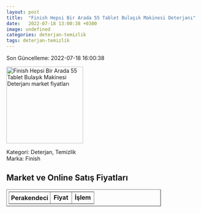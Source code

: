 ```yaml
---
layout: post
title:  "Finish Hepsi Bir Arada 55 Tablet Bulaşık Makinesi Deterjanı"
date:   2022-07-18 13:00:38 +0300
image: undefined
categories: deterjan-temizlik
tags: deterjan-temizlik
---
```


Son Güncelleme: 2022-07-18 16:00:38

<img src="undefined" width="200" alt="Finish Hepsi Bir Arada 55 Tablet Bulaşık Makinesi Deterjanı market fiyatları" />

Kategori: Deterjan, Temizlik
<br />
Marka: Finish

<h2>Market ve Online Satış Fiyatları</h2>

<table border="1" style="padding: 5px;width:80%;">
  <tr>
    <td style="padding: 5px;"><strong>Perakendeci</strong></td>
    <td><strong>Fiyat</strong></td>
    <td><strong>İşlem</strong></td>
  </tr>
  
</table>
